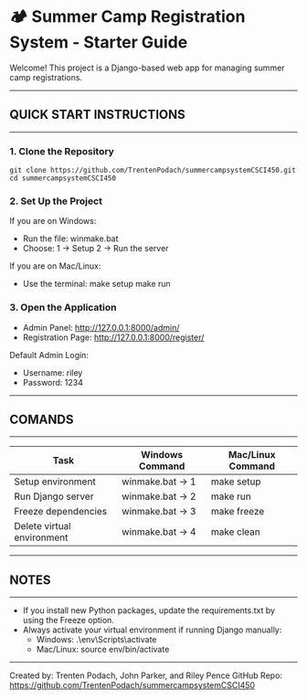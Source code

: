 # 🏕️ Summer Camp Registration System - Starter Guide

Welcome! This project is a Django-based web app for managing summer camp registrations.

----------------------------------------
## QUICK START INSTRUCTIONS
----------------------------------------

### 1. Clone the Repository
```
git clone https://github.com/TrentenPodach/summercampsystemCSCI450.git
cd summercampsystemCSCI450
```

### 2. Set Up the Project

If you are on Windows:
- Run the file: winmake.bat
- Choose:
  1 → Setup
  2 → Run the server

If you are on Mac/Linux:
- Use the terminal:
  make setup
  make run

### 3. Open the Application
- Admin Panel: http://127.0.0.1:8000/admin/
- Registration Page: http://127.0.0.1:8000/register/

Default Admin Login:
- Username: riley
- Password: 1234

----------------------------------------
## COMANDS
----------------------------------------

| Task                     | Windows Command     | Mac/Linux Command  |
|---------------------------|----------------------|--------------------|
| Setup environment         | winmake.bat → 1      | make setup         |
| Run Django server         | winmake.bat → 2      | make run           |
| Freeze dependencies       | winmake.bat → 3      | make freeze        |
| Delete virtual environment| winmake.bat → 4      | make clean         |

----------------------------------------
## NOTES
----------------------------------------

- If you install new Python packages, update the requirements.txt by using the Freeze option.
- Always activate your virtual environment if running Django manually:
  - Windows: .\env\Scripts\activate
  - Mac/Linux: source env/bin/activate

----------------------------------------

Created by: Trenten Podach, John Parker, and Riley Pence
GitHub Repo: https://github.com/TrentenPodach/summercampsystemCSCI450
